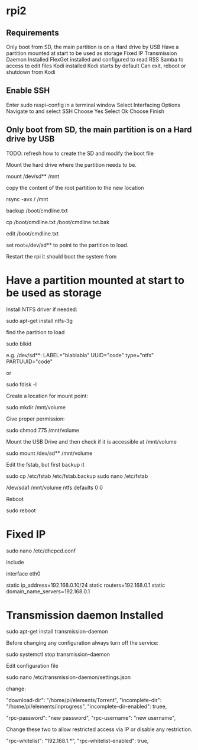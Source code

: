 # rpi2
## Requirements
Only boot from SD, the main partition is on a Hard drive by USB
Have a partition mounted at start to be used as storage
Fixed IP
Transmission Daemon Installed
FlexGet installed and configured to read RSS
Samba to access to edit files
Kodi installed
Kodi starts by default
Can exit, reboot or shutdown from Kodi

## Enable SSH
Enter sudo raspi-config in a terminal window
Select Interfacing Options
Navigate to and select SSH
Choose Yes
Select Ok
Choose Finish


## Only boot from SD, the main partition is on a Hard drive by USB
TODO: refresh how to create the SD and modify the boot file

Mount the hard drive where the partition needs to be.

mount /dev/sd** /mnt

copy the content of the root partition to the new location

rsync -avx / /mnt  

backup  /boot/cmdline.txt

cp /boot/cmdline.txt /boot/cmdline.txt.bak

edit /boot/cmdline.txt

set root=/dev/sd** to point to the partition to load.

Restart the rpi it should boot the system from 

# Have a partition mounted at start to be used as storage

Install NTFS driver if needed:

sudo apt-get install ntfs-3g

find the partition to load

sudo blkid

e.g. /dev/sd**: LABEL="blablabla" UUID="code" type="ntfs" PARTUUID="code"

or

sudo fdisk -l

Create a location for mount point:

sudo mkdir /mnt/volume

Give proper permission:

sudo chmod 775 /mnt/volume

Mount the USB Drive and then check if it is accessible at /mnt/volume

sudo mount /dev/sd** /mnt/volume

Edit the fstab, but first backup it

sudo cp /etc/fstab /etc/fstab.backup
sudo nano /etc/fstab

/dev/sda1 /mnt/volume ntfs defaults 0 0

Reboot

sudo reboot

# Fixed IP

sudo nano /etc/dhcpcd.conf

include

interface eth0

static ip_address=192.168.0.10/24
static routers=192.168.0.1
static domain_name_servers=192.168.0.1

# Transmission daemon Installed

sudo apt-get install transmission-daemon

Before changing any configuration always turn off the service:

sudo systemctl stop transmission-daemon

Edit configuration file

sudo nano /etc/transmission-daemon/settings.json

change:
  
"download-dir": "/home/pi/elements/Torrent",
"incomplete-dir": "/home/pi/elements/inprogress",
"incomplete-dir-enabled": truee,

"rpc-password": "new password",
"rpc-username": "new username",
    
Change these two to allow restricted access via IP or disable any restriction.

"rpc-whitelist": "192.168.1.*",
"rpc-whitelist-enabled": true,


